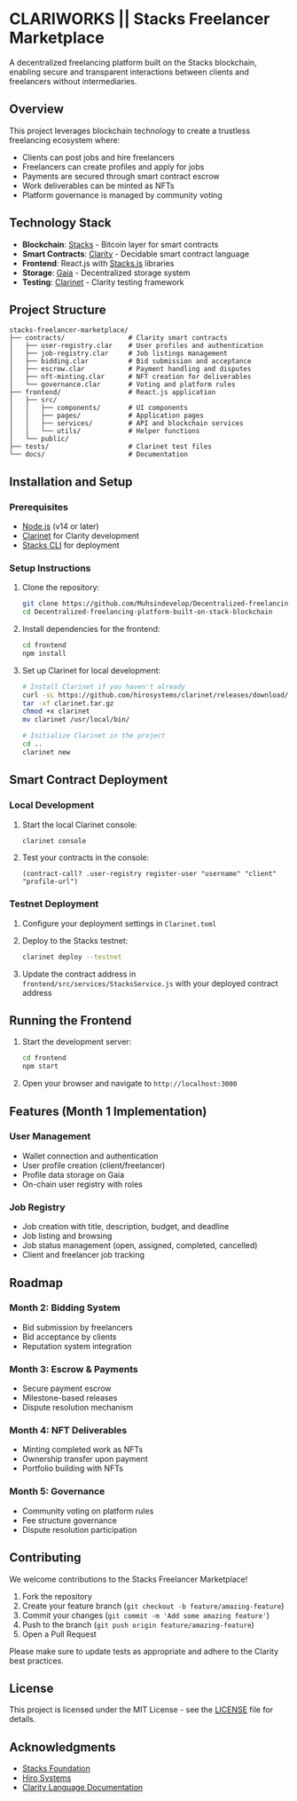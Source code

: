 # CLARIWORKS || Stacks Freelancer Marketplace

A decentralized freelancing platform built on the Stacks blockchain, enabling secure and transparent interactions between clients and freelancers without intermediaries.

## Overview

This project leverages blockchain technology to create a trustless freelancing ecosystem where:

- Clients can post jobs and hire freelancers
- Freelancers can create profiles and apply for jobs
- Payments are secured through smart contract escrow
- Work deliverables can be minted as NFTs
- Platform governance is managed by community voting

## Technology Stack

- **Blockchain**: [Stacks](https://www.stacks.co/) - Bitcoin layer for smart contracts
- **Smart Contracts**: [Clarity](https://clarity-lang.org/) - Decidable smart contract language
- **Frontend**: React.js with [Stacks.js](https://github.com/hirosystems/stacks.js) libraries
- **Storage**: [Gaia](https://docs.stacks.co/build-apps/references/gaia) - Decentralized storage system
- **Testing**: [Clarinet](https://github.com/hirosystems/clarinet) - Clarity testing framework

## Project Structure

```
stacks-freelancer-marketplace/
├── contracts/                # Clarity smart contracts
│   ├── user-registry.clar    # User profiles and authentication
│   ├── job-registry.clar     # Job listings management
│   ├── bidding.clar          # Bid submission and acceptance
│   ├── escrow.clar           # Payment handling and disputes
│   ├── nft-minting.clar      # NFT creation for deliverables
│   └── governance.clar       # Voting and platform rules
├── frontend/                 # React.js application
│   ├── src/
│   │   ├── components/       # UI components
│   │   ├── pages/            # Application pages
│   │   ├── services/         # API and blockchain services
│   │   └── utils/            # Helper functions
│   └── public/
├── tests/                    # Clarinet test files
└── docs/                     # Documentation
```

## Installation and Setup

### Prerequisites

- [Node.js](https://nodejs.org/) (v14 or later)
- [Clarinet](https://github.com/hirosystems/clarinet) for Clarity development
- [Stacks CLI](https://github.com/hirosystems/stacks.js/tree/master/packages/cli) for deployment

### Setup Instructions

1. Clone the repository:
   ```bash
   git clone https://github.com/Muhsindevelop/Decentralized-freelancing-platform-built-on-stack-blockchain
   cd Decentralized-freelancing-platform-built-on-stack-blockchain
   ```

2. Install dependencies for the frontend:
   ```bash
   cd frontend
   npm install
   ```

3. Set up Clarinet for local development:
   ```bash
   # Install Clarinet if you haven't already
   curl -sL https://github.com/hirosystems/clarinet/releases/download/v1.0.0/clarinet-linux-x64.tar.gz -o clarinet.tar.gz
   tar -xf clarinet.tar.gz
   chmod +x clarinet
   mv clarinet /usr/local/bin/
   
   # Initialize Clarinet in the project
   cd ..
   clarinet new
   ```

## Smart Contract Deployment

### Local Development

1. Start the local Clarinet console:
   ```bash
   clarinet console
   ```

2. Test your contracts in the console:
   ```clarity
   (contract-call? .user-registry register-user "username" "client" "profile-url")
   ```

### Testnet Deployment

1. Configure your deployment settings in `Clarinet.toml`

2. Deploy to the Stacks testnet:
   ```bash
   clarinet deploy --testnet
   ```

3. Update the contract address in `frontend/src/services/StacksService.js` with your deployed contract address

## Running the Frontend

1. Start the development server:
   ```bash
   cd frontend
   npm start
   ```

2. Open your browser and navigate to `http://localhost:3000`

## Features (Month 1 Implementation)

### User Management
- Wallet connection and authentication
- User profile creation (client/freelancer)
- Profile data storage on Gaia
- On-chain user registry with roles

### Job Registry
- Job creation with title, description, budget, and deadline
- Job listing and browsing
- Job status management (open, assigned, completed, cancelled)
- Client and freelancer job tracking

## Roadmap

### Month 2: Bidding System
- Bid submission by freelancers
- Bid acceptance by clients
- Reputation system integration

### Month 3: Escrow & Payments
- Secure payment escrow
- Milestone-based releases
- Dispute resolution mechanism

### Month 4: NFT Deliverables
- Minting completed work as NFTs
- Ownership transfer upon payment
- Portfolio building with NFTs

### Month 5: Governance
- Community voting on platform rules
- Fee structure governance
- Dispute resolution participation

## Contributing

We welcome contributions to the Stacks Freelancer Marketplace!

1. Fork the repository
2. Create your feature branch (`git checkout -b feature/amazing-feature`)
3. Commit your changes (`git commit -m 'Add some amazing feature'`)
4. Push to the branch (`git push origin feature/amazing-feature`)
5. Open a Pull Request

Please make sure to update tests as appropriate and adhere to the Clarity best practices.

## License

This project is licensed under the MIT License - see the [LICENSE](LICENSE) file for details.

## Acknowledgments

- [Stacks Foundation](https://stacks.org/)
- [Hiro Systems](https://www.hiro.so/)
- [Clarity Language Documentation](https://docs.stacks.co/write-smart-contracts/overview)
